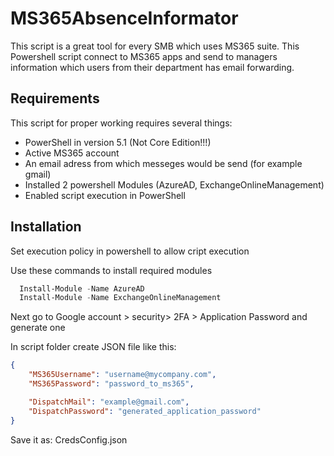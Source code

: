 # MS365AbsenceInformator
This script is a great tool for every SMB which uses MS365 suite. This Powershell script connect to MS365 apps and send to managers information which users from their department has email forwarding.




## Requirements

This script for proper working requires several things:

- PowerShell in version 5.1 (Not Core Edition!!!)
- Active MS365 account 
- An email adress from which messeges would be send (for example gmail)
- Installed 2 powershell Modules (AzureAD, ExchangeOnlineManagement)
- Enabled script execution in PowerShell

## Installation
Set execution policy in powershell to allow cript execution

Use these commands to install required modules

```PowerShell
  Install-Module -Name AzureAD
  Install-Module -Name ExchangeOnlineManagement
```
    
Next go to Google account > security> 2FA > Application Password and generate one

In script folder create JSON file like this:

```JSON
{
    "MS365Username": "username@mycompany.com",
    "MS365Password": "password_to_ms365",

    "DispatchMail": "example@gmail.com",
    "DispatchPassword": "generated_application_password"
}
```
Save it as: CredsConfig.json
